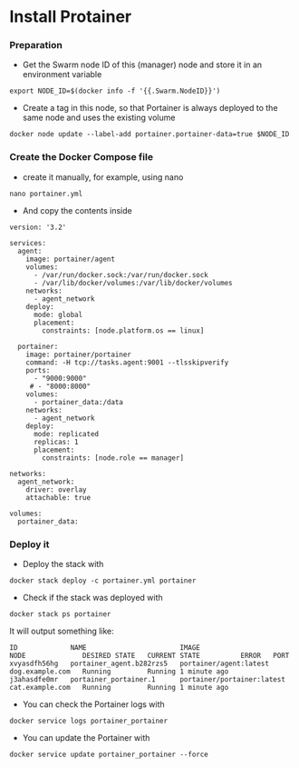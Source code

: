 # Install Protainer
### Preparation

- Get the Swarm node ID of this (manager) node and store it in an environment variable
```
export NODE_ID=$(docker info -f '{{.Swarm.NodeID}}')
```

- Create a tag in this node, so that Portainer is always deployed to the same node and uses the existing volume
```
docker node update --label-add portainer.portainer-data=true $NODE_ID
```

### Create the Docker Compose file

- create it manually, for example, using nano
```
nano portainer.yml
```

- And copy the contents inside
```
version: '3.2'

services:
  agent:
    image: portainer/agent
    volumes:
      - /var/run/docker.sock:/var/run/docker.sock
      - /var/lib/docker/volumes:/var/lib/docker/volumes
    networks:
      - agent_network
    deploy:
      mode: global
      placement:
        constraints: [node.platform.os == linux]

  portainer:
    image: portainer/portainer
    command: -H tcp://tasks.agent:9001 --tlsskipverify
    ports:
      - "9000:9000"
     # - "8000:8000"
    volumes:
      - portainer_data:/data
    networks:
      - agent_network
    deploy:
      mode: replicated
      replicas: 1
      placement:
        constraints: [node.role == manager]

networks:
  agent_network:
    driver: overlay
    attachable: true

volumes:
  portainer_data:
```

### Deploy it
- Deploy the stack with
```
docker stack deploy -c portainer.yml portainer
```

- Check if the stack was deployed with
```
docker stack ps portainer
```

It will output something like:
```
ID             NAME                       IMAGE                        NODE              DESIRED STATE   CURRENT STATE          ERROR   PORT
xvyasdfh56hg   portainer_agent.b282rzs5   portainer/agent:latest       dog.example.com   Running         Running 1 minute ago
j3ahasdfe0mr   portainer_portainer.1      portainer/portainer:latest   cat.example.com   Running         Running 1 minute ago
```

- You can check the Portainer logs with
```
docker service logs portainer_portainer
```

- You can update the Portainer with
```
docker service update portainer_portainer --force
```
